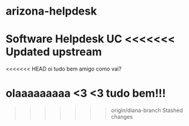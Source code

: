 # arizona-helpdesk
Software Helpdesk UC
<<<<<<< Updated upstream
=======
<<<<<<< HEAD
oi tudo bem amigo como vai?

olaaaaaaaaa <3 <3 tudo bem!!!
=======
>>>>>>> origin/diana-branch
>>>>>>> Stashed changes

